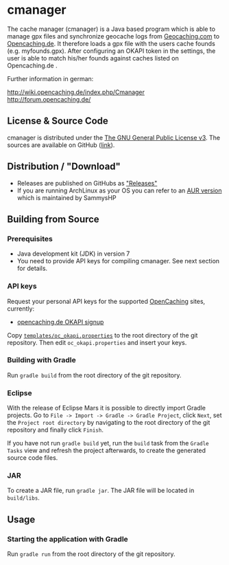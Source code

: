 # cmanager

The cache manager (cmanager) is a Java based program which is able to manage gpx files and synchronize geocache logs from [Geocaching.com](https://geocaching.com) to [Opencaching.de](https://opencaching.de). It therefore loads a gpx file with the users cache founds (e.g. myfounds.gpx). After configuring an OKAPI token in the settings, the user is able to match his/her founds against caches listed on Opencaching.de .

Further information in german: 

http://wiki.opencaching.de/index.php/Cmanager
http://forum.opencaching.de/


## License & Source Code

cmanager is distributed under the [The GNU General Public License v3](http://www.gnu.org/licenses/gpl-3.0-standalone.html).
The sources are available on GitHub ([link](https://github.com/RoffelKartoffel/cmanager)).

## Distribution / "Download"
- Releases are published on GitHubs as ["Releases"](https://github.com/RoffelKartoffel/cmanager/releases)
- If you are running ArchLinux as your OS you can refer to an [AUR version](https://aur.archlinux.org/packages/cmanager/) which is maintained by SammysHP




## Building from Source

### Prerequisites

- Java development kit (JDK) in version 7
- You need to provide API keys for compiling cmanager. See next section for details.

### API keys

Request your personal API keys for the supported [OpenCaching](http://www.opencaching.eu/) sites, currently:
* [opencaching.de OKAPI signup](https://www.opencaching.de/okapi/signup.html)

Copy [`templates/oc_okapi.properties`](https://github.com/RoffelKartoffel/cmanager/blob/master/templates/oc_okapi.properties) to the root directory of the git repository.
Then edit `oc_okapi.properties` and insert your keys.

### Building with Gradle

Run `gradle build` from the root directory of the git repository.

### Eclipse

With the release of Eclipse Mars it is possible to directly import Gradle projects.
Go to `File -> Import -> Gradle -> Gradle Project`, click `Next`, set the `Project root directory` by navigating to the root directory of the git repository
and finally click `Finish`.

If you have not run `gradle build` yet, run the `build` task from the `Gradle Tasks` view and refresh the project afterwards, to create the generated source code files.

### JAR

To create a JAR file, run `gradle jar`. The JAR file will be located in `build/libs`.

## Usage

### Starting the application with Gradle

Run `gradle run` from the root directory of the git repository.

